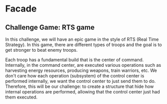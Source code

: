 # Facade
## Challenge Game: RTS game

In this challenge, we will have an epic game in the style of RTS 
(Real Time Strategy). In this game, there are different types of troops and the 
goal is to get stronger to beat enemy troops.

Each troop has a fundamental build that is the center of command. Internally, in
the command center, are executed various operations such as harvesting energy 
resources, producing weapons, train warriors, etc. We don't care how each 
operation (subsystem) of the control center is performed internally, we want the
control center to just send them to do. Therefore, this will be our challenge: 
to create a structure that hide how internal operations are performed, allowing 
that the control center just had them executed.
